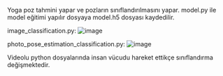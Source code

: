 Yoga poz tahmini yapar ve pozların sınıflandırılmasını yapar.
model.py ile model eğitimi yapılır dosyaya model.h5 dosyası kaydedilir.

image_classification.py: 
![image](https://github.com/user-attachments/assets/ce3a2040-9c65-427c-8071-3801fbf466c9)

photo_pose_estimation_classification.py:
![image](https://github.com/user-attachments/assets/04ab8152-4364-4a4f-ab27-47a151711d30)

Videolu python dosyalarında insan vücudu hareket ettikçe sınıflandırma değişmektedir.

